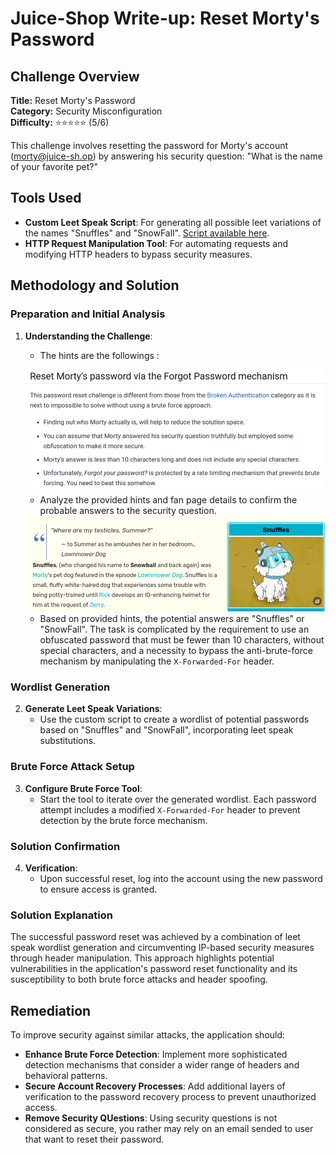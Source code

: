 # Juice-Shop Write-up: Reset Morty's Password

## Challenge Overview

**Title:** Reset Morty's Password\
**Category:** Security Misconfiguration\
**Difficulty:** ⭐⭐⭐⭐⭐ (5/6)

This challenge involves resetting the password for Morty's account (morty@juice-sh.op) by answering his security question: "What is the name of your favorite pet?" 

## Tools Used

- **Custom Leet Speak Script**: For generating all possible leet variations of the names "Snuffles" and "SnowFall". [Script available here](https://gist.github.com/philly-vanilly/70cd34a7686e4bb75b08d3caa1f6a820).
- **HTTP Request Manipulation Tool**: For automating requests and modifying HTTP headers to bypass security measures.

## Methodology and Solution

### Preparation and Initial Analysis

1. **Understanding the Challenge**:
   - The hints are the followings : 
   
   <img src="../assets/difficulty5/reset_morty_password_1.png" alt="hints for this challenge" width="500px">

   - Analyze the provided hints and fan page details to confirm the probable answers to the security question.
   
    <img src="../assets/difficulty5/reset_morty_password_2.png" alt="fanpage" width="500px">

   - Based on provided hints, the potential answers are "Snuffles" or "SnowFall". The task is complicated by the requirement to use an obfuscated password that must be fewer than 10 characters, without special characters, and a necessity to bypass the anti-brute-force mechanism by manipulating the `X-Forwarded-For` header.

### Wordlist Generation

2. **Generate Leet Speak Variations**:
   - Use the custom script to create a wordlist of potential passwords based on "Snuffles" and "SnowFall", incorporating leet speak substitutions.

### Brute Force Attack Setup

3. **Configure Brute Force Tool**:
   - Start the tool to iterate over the generated wordlist. Each password attempt includes a modified `X-Forwarded-For` header to prevent detection by the brute force mechanism.

### Solution Confirmation

4. **Verification**:
   - Upon successful reset, log into the account using the new password to ensure access is granted.

### Solution Explanation

The successful password reset was achieved by a combination of leet speak wordlist generation and circumventing IP-based security measures through header manipulation. This approach highlights potential vulnerabilities in the application's password reset functionality and its susceptibility to both brute force attacks and header spoofing.

## Remediation

To improve security against similar attacks, the application should:

- **Enhance Brute Force Detection**: Implement more sophisticated detection mechanisms that consider a wider range of headers and behavioral patterns.
- **Secure Account Recovery Processes**: Add additional layers of verification to the password recovery process to prevent unauthorized access.
- **Remove Security QUestions**: Using security questions is not considered as secure, you rather may rely on an email sended to user that want to reset their password.
